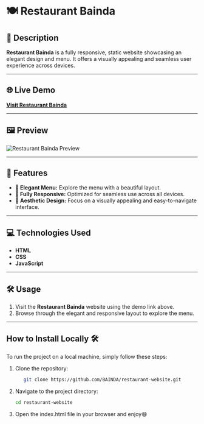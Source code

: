 # 🍽️ Restaurant Bainda

## 📖 Description

**Restaurant Bainda** is a fully responsive, static website showcasing an elegant design and menu. It offers a visually appealing and seamless user experience across devices.

---

## 🌐 Live Demo

[**Visit Restaurant Bainda**](https://restaurantbaindagb.netlify.app/)

---

## 🖼️ Preview

![Restaurant Bainda Preview](https://github.com/user-attachments/assets/f657f0d1-3330-43d3-a637-8201352edd99)

--- 

## 🚀 Features

- **🍴 Elegant Menu:** Explore the menu with a beautiful layout.  
- **📱 Fully Responsive:** Optimized for seamless use across all devices.  
- **🎨 Aesthetic Design:** Focus on a visually appealing and easy-to-navigate interface.

---

## 💻 Technologies Used

- **HTML**  
- **CSS**  
- **JavaScript**

---


## 🛠️ Usage

1. Visit the **Restaurant Bainda** website using the demo link above.  
2. Browse through the elegant and responsive layout to explore the menu.

---

## How to Install Locally 🛠️

To run the project on a local machine, simply follow these steps:

1. Clone the repository:

   ```bash
      git clone https://github.com/BAINDA/restaurant-website.git

   ```

2. Navigate to the project directory:

   ```bash
   cd restaurant-website

   ```

3. Open the index.html file in your browser and enjoy😄
